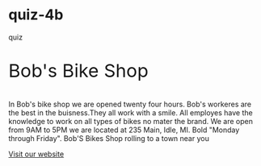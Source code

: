 # quiz-4b
quiz 
<!DOCTYPE html>
<html>
  
<p style="font-size:36px;">Bob's Bike Shop</p>
<p> In Bob's  bike shop we are opened twenty four hours.
Bob's workeres are the best in the buisness.They all work with a smile.
All employes have the knowledge to work on all types of bikes no mater the brand.
We are open from 9AM to 5PM we are  located at 235 Main, Idle, MI.
Bold "Monday through Friday". Bob'S Bikes Shop rolling to a town near you </p>



<a href="https://www.trekbikes.com/us/en_US//">Visit our website</a>
  

</html>

